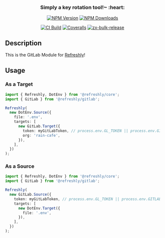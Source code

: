 <h3 align="center">
  Simply a key rotation tool!~ :heart:
</h3>

<div align="center">

[![NPM Version][npm-version-image]][npm-url]
[![NPM Downloads][npm-downloads-image]][npm-url]

[![CI Build][github-actions-image]][github-actions-url]
[![Coveralls][coveralls-image]][coveralls-url]
[![zx-bulk-release][zx-bulk-release-image]][zx-bulk-release-url]

</div>

## Description

This is the GitLab Module for [Refreshly](https://github.com/rain-cafe/refreshly)!

## Usage

### As a Target

```ts
import { Refreshly, DotEnv } from '@refreshly/core';
import { GitLab } from '@refreshly/gitlab';

Refreshly(
  new DotEnv.Source({
    file: '.env',
    targets: [
      new GitLab.Target({
        token: myGitLabToken, // process.env.GL_TOKEN || process.env.GITLAB_TOKEN
        org: 'rain-cafe',
      }),
    ],
  })
);
```

### As a Source

```ts
import { Refreshly, DotEnv } from '@refreshly/core';
import { GitLab } from '@refreshly/gitlab';

Refreshly(
  new GitLab.Source({
    token: myGitLabToken, // process.env.GL_TOKEN || process.env.GITLAB_TOKEN
    targets: [
      new DotEnv.Target({
        file: '.env',
      }),
    ],
  })
);
```

[npm-version-image]: https://img.shields.io/npm/v/@refreshly/gitlab.svg?style=flat
[npm-downloads-image]: https://img.shields.io/npm/dm/@refreshly/gitlab.svg?style=flat
[npm-url]: https://npmjs.org/package/@refreshly/gitlab
[github-actions-image]: https://github.com/rain-cafe/refreshly/actions/workflows/ci.yml/badge.svg?branch=main
[github-actions-url]: https://github.com/rain-cafe/refreshly/actions/workflows/ci.yml
[coveralls-image]: https://img.shields.io/coveralls/rain-cafe/refreshly.svg
[coveralls-url]: https://coveralls.io/github/rain-cafe/refreshly?branch=main
[zx-bulk-release-url]: https://github.com/semrel-extra/zx-bulk-release
[zx-bulk-release-image]: https://img.shields.io/badge/%F0%9F%93%A6%F0%9F%9A%80-zx--bulk--release-e10079?style=flat
